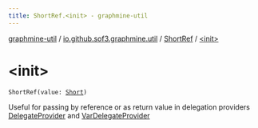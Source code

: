 ```yaml
---
title: ShortRef.<init> - graphmine-util
---
```


[graphmine-util](../../index.html) / [io.github.sof3.graphmine.util](../index.html) / [ShortRef](index.html) / [&lt;init&gt;](./-init-.html)

# &lt;init&gt;

`ShortRef(value: `[`Short`](https://kotlinlang.org/api/latest/jvm/stdlib/kotlin/-short/index.html)`)`

Useful for passing by reference or as return value in delegation providers [DelegateProvider](../-delegate-provider/index.html) and
[VarDelegateProvider](../-var-delegate-provider/index.html)

